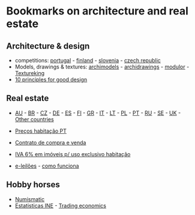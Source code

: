 # Bookmarks on architecture and real estate

## Architecture & design

- competitions: [portugal](http://encomenda.oasrs.org/concursos) - [finland](https://www.safa.fi/en/architectural-competitions-in-finland/) - [slovenia](https://www.zaps.si/index.php?m_id=natecaji_aktualni) - [czech republic](https://cceamoba.cz/en)
- Models, drawings & textures: [archimodels](https://archimodels.tumblr.com/) - [archidrawings](https://archidrawings.tumblr.com/) - [modulor](https://www.modulor.de/en/) - [Textureking](https://www.textureking.com/)
- [10 principles for good design](https://www.vitsoe.com/gb/about/good-design)

## Real estate

- [AU](https://www.realestate.com.au/buy) - [BR](https://www.zapimoveis.com.br/) - [CZ](https://www.sreality.cz/) - [DE](https://www.immobilienscout24.de/) - [ES](https://www.idealista.com/) - [FI](https://www.etuovi.com/) - [GR](https://en.spitogatos.gr/) - [IT](https://www.idealista.it/) - [LT](https://www.remax.lt/) - [PL](https://www.otodom.pl/) - [PT](https://www.idealista.pt/) - [RU](https://www.cian.ru/) - [SE](https://www.hemnet.se/) - [UK](https://www.rightmove.co.uk/) - [Other countries](https://www.similarweb.com/pt/top-websites/category/business-and-consumer-services/real-estate/)
- [Preços habitação PT](https://www.idealista.pt/media/relatorios-preco-habitacao/)

- [Contrato de compra e venda](https://www.idealista.pt/news/imobiliario/habitacao/2019/06/04/39857-contrato-de-compra-e-venda-a-arma-que-protege-compradores-e-vendedores-de-imoveis#O%20que%20acontece%20em%20caso%20de%20incumprimento)
- [IVA 6% em imóveis p/ uso exclusivo habitação](https://www.idealista.pt/news/financas/fiscalidade/2019/10/03/41051-iva-de-6-em-obras-apenas-para-imoveis-destinados-a-habitacao-esclarece-fisco)
- [e-leilões](https://e-leiloes.pt/) - [como funciona](https://www.economias.pt/e-leiloes/)

## Hobby horses

- [Numismatic](https://www.fleur-de-coin.com/eurocoins/euro-coin-mintage)
- [Estatisticas INE](https://www.ine.pt/) - [Trading economics](https://tradingeconomics.com/)